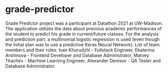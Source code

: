 # grade-predictor
Grade Predictor project was a participant at Datathon 2021 at UW-Madison. The application utilizes the data about previous academic performances of the student to predict his grade in current/future classes. For the analysis and prediction part, a multinomial logistic regression is used (even though the initial plan was to use a predictive Keras Neural Network). 
List of team members and their roles: Ivan Khurudzhi - Fullstack Engineer, Ekaterina Arshinova - Frontend Developer and Database Administrator, Matvey Tkachev - Machine Learning Engineer, Alexander Denisov - QA Tester and Database Administrator.
